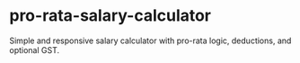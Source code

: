 # pro-rata-salary-calculator
Simple and responsive salary calculator with pro-rata logic, deductions, and optional GST.

